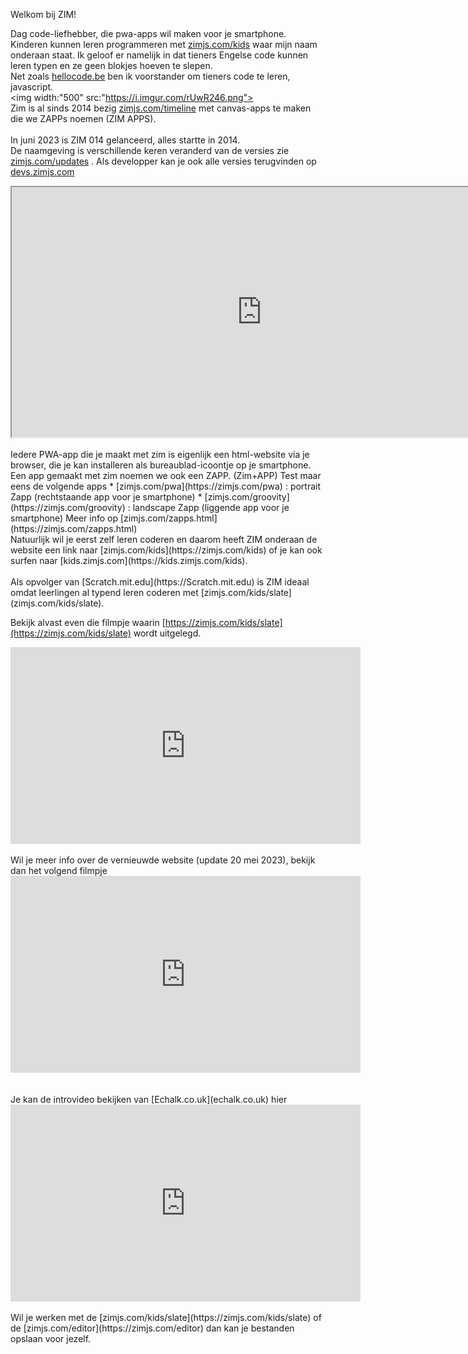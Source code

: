 Welkom bij ZIM!


Dag code-liefhebber, die pwa-apps wil maken voor je smartphone.<br>
Kinderen kunnen leren programmeren met [zimjs.com/kids](https://zimjs.com/kids) waar mijn naam onderaan staat.
Ik geloof er namelijk in dat tieners Engelse code kunnen leren typen en ze geen blokjes hoeven te slepen.
<br>
Net zoals [hellocode.be](https://hellocode.be) ben ik voorstander om tieners code te leren, javascript.
<br>
<img width:"500" src:"https://i.imgur.com/rUwR246.png">
<br>
Zim is al sinds 2014 bezig [zimjs.com/timeline](https://zimjs.com/timeline) met canvas-apps te maken die we ZAPPs noemen (ZIM APPS).
  <br><br>
  In juni 2023 is ZIM 014 gelanceerd, alles startte in 2014. 
  <br>
  De naamgeving is verschillende keren veranderd van de versies zie [zimjs.com/updates](https://zimjs.com/updates) .
  Als developper kan je ook alle versies terugvinden op [devs.zimjs.com](https://devs.zimjs.com)
 <div class="dodona-centered-group">
  <iframe width="800" height="400" src="https://zimjs.com/timeline" title="Zimjs.com/timeline"></iframe>
  </div>
   <br>
Iedere PWA-app die je maakt met zim is eigenlijk een html-website via je browser, die je kan installeren als bureaublad-icoontje op je smartphone. Een app gemaakt met zim noemen we ook een ZAPP. (Zim+APP)
Test maar eens de volgende apps
* [zimjs.com/pwa](https://zimjs.com/pwa) : portrait Zapp (rechtstaande app voor je smartphone) 
* [zimjs.com/groovity](https://zimjs.com/groovity) : landscape Zapp (liggende app voor je smartphone)
Meer info op [zimjs.com/zapps.html](https://zimjs.com/zapps.html)
<br>
Natuurlijk wil je eerst zelf leren coderen en daarom heeft ZIM onderaan de website een link naar [zimjs.com/kids](https://zimjs.com/kids) of je kan ook surfen naar [kids.zimjs.com](https://kids.zimjs.com/kids).
  <br><br>
Als opvolger van [Scratch.mit.edu](https://Scratch.mit.edu) is ZIM ideaal omdat leerlingen al typend leren coderen met [zimjs.com/kids/slate](zimjs.com/kids/slate).
<br>

Bekijk alvast even die filmpje waarin [https://zimjs.com/kids/slate](https://zimjs.com/kids/slate) wordt uitgelegd.
<br>
<div class="dodona-centered-group">
<iframe width="560" height="315" src="https://www.youtube.com/embed/7F6O_O9bBGA" title="YouTube video player" frameborder="0" allow="accelerometer; autoplay; clipboard-write; encrypted-media; gyroscope; picture-in-picture; web-share" allowfullscreen></iframe>
</div>
  <br>
Wil je meer info over de vernieuwde website (update 20 mei 2023), bekijk dan het volgend filmpje
<br>
<div class="dodona-centered-group">
<iframe width="560" height="315" src="https://www.youtube.com/embed/-BHLqXgAcSY" title="YouTube video player" frameborder="0" allow="accelerometer; autoplay; clipboard-write; encrypted-media; gyroscope; picture-in-picture; web-share" allowfullscreen></iframe>
</div>
<br>
<br>
Je kan de introvideo bekijken van [Echalk.co.uk](echalk.co.uk) hier 
<div class="dodona-centered-group">
<iframe width="560" height="315" src="https://www.youtube.com/embed/26Ml0B8D3JI" title="YouTube video player" frameborder="0" allow="accelerometer; autoplay; clipboard-write; encrypted-media; gyroscope; picture-in-picture; web-share" allowfullscreen></iframe>
</div>
<br>
Wil je werken met de [zimjs.com/kids/slate](https://zimjs.com/kids/slate) of de [zimjs.com/editor](https://zimjs.com/editor) dan kan je bestanden opslaan voor jezelf.


